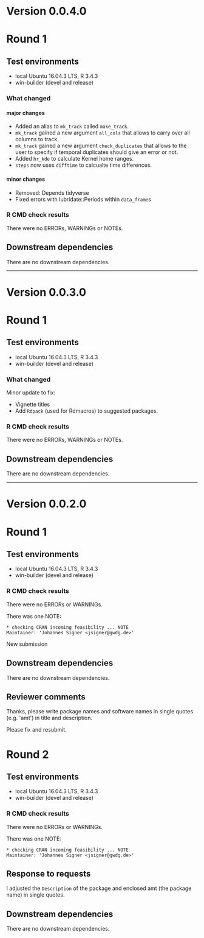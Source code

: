 # Version 0.0.4.0
# Round 1
## Test environments
* local Ubuntu 16.04.3 LTS, R 3.4.3
* win-builder (devel and release)

### What changed
#### major changes
- Added an alias to `mk_track` called `make_track`.
- `mk_track` gained a new argument `all_cols` that allows to carry over all columns to track.
- `mk_track` gained a new argument `check_duplicates` that allows to the user to specify if temporal duplicates should give an error or not.
- Added `hr_kde` to calculate Kernel home ranges.
- `steps` now uses `difftime` to calcualte time differences.


#### minor changes
- Removed: Depends tidyverse
- Fixed errors with lubridate::Periods within `data_frame`s

### R CMD check results
There were no ERRORs, WARNINGs or NOTEs. 


## Downstream dependencies
There are no downstream dependencies.

---

# Version 0.0.3.0
# Round 1
## Test environments
* local Ubuntu 16.04.3 LTS, R 3.4.3
* win-builder (devel and release)

### What changed

Minor update to fix:
- Vignette titles
- Add `Rdpack` (used for Rdmacros) to suggested packages.

### R CMD check results
There were no ERRORs, WARNINGs or NOTEs. 


## Downstream dependencies
There are no downstream dependencies.

---

# Version 0.0.2.0
# Round 1
## Test environments
* local Ubuntu 16.04.3 LTS, R 3.4.3
* win-builder (devel and release)

### R CMD check results
There were no ERRORs or WARNINGs. 

There was one NOTE:

```
* checking CRAN incoming feasibility ... NOTE
Maintainer: 'Johannes Signer <jsigner@gwdg.de>'
```

New submission

## Downstream dependencies
There are no downstream dependencies.

## Reviewer comments

Thanks, please write package names and software names in single quotes
(e.g. 'amt') in title and description.

Please fix and resubmit.


# Round 2

## Test environments
* local Ubuntu 16.04.3 LTS, R 3.4.3
* win-builder (devel and release)

### R CMD check results
There were no ERRORs or WARNINGs. 

There was one NOTE:

```
* checking CRAN incoming feasibility ... NOTE
Maintainer: 'Johannes Signer <jsigner@gwdg.de>'
```

## Response to requests
I adjusted the `Description` of the package and enclosed amt (the package name) in single quotes.

## Downstream dependencies
There are no downstream dependencies.


